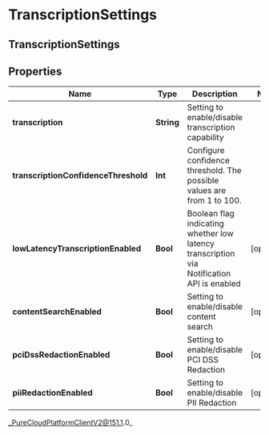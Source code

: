 # TranscriptionSettings

## TranscriptionSettings

## Properties

|Name | Type | Description | Notes|
|------------ | ------------- | ------------- | -------------|
| **transcription** | **String** | Setting to enable/disable transcription capability | |
| **transcriptionConfidenceThreshold** | **Int** | Configure confidence threshold. The possible values are from 1 to 100. | |
| **lowLatencyTranscriptionEnabled** | **Bool** | Boolean flag indicating whether low latency transcription via Notification API is enabled | [optional] |
| **contentSearchEnabled** | **Bool** | Setting to enable/disable content search | [optional] |
| **pciDssRedactionEnabled** | **Bool** | Setting to enable/disable PCI DSS Redaction | [optional] |
| **piiRedactionEnabled** | **Bool** | Setting to enable/disable PII Redaction | [optional] |



_PureCloudPlatformClientV2@151.1.0_
